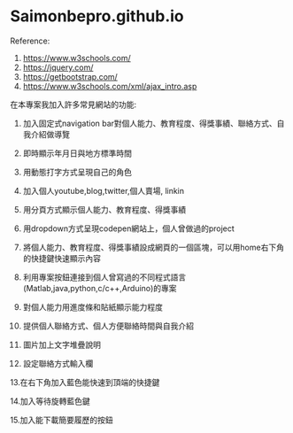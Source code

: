 # Saimonbepro.github.io
Reference:
1.	https://www.w3schools.com/
2.	https://jquery.com/
3.	https://getbootstrap.com/
4.	https://www.w3schools.com/xml/ajax_intro.asp

在本專案我加入許多常見網站的功能:
1.	加入固定式navigation bar對個人能力、教育程度、得獎事績、聯絡方式、自我介紹做導覽

2.	即時顯示年月日與地方標準時間

3.	用動態打字方式呈現自己的角色

4.	加入個人youtube,blog,twitter,個人賣場, linkin

5.	用分頁方式顯示個人能力、教育程度、得獎事績

6.	用dropdown方式呈現codepen網站上，個人曾做過的project

7.	將個人能力、教育程度、得獎事績設成網頁的一個區塊，可以用home右下角的快捷鍵快速顯示內容

8.	利用專案按鈕連接到個人曾寫過的不同程式語言(Matlab,java,python,c/c++,Arduino)的專案

9.	對個人能力用進度條和貼紙顯示能力程度

10.	提供個人聯絡方式、個人方便聯絡時間與自我介紹

11.	圖片加上文字堆疊說明

12.	設定聯絡方式輸入欄

13.在右下角加入藍色能快速到頂端的快捷鍵

14.加入等待旋轉藍色鍵

15.加入能下載簡要履歷的按鈕
